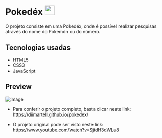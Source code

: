 # Pokedéx <img src="https://w7.pngwing.com/pngs/272/921/png-transparent-pokemon-pokeball-pokemon-go-pokemon-pokeball.png" width="30px">


O projeto consiste em uma Pokedéx, onde é possível realizar pesquisas através do nome do Pokemón ou do número.


## Tecnologias usadas


- HTML5
- CSS3
- JavaScript


## Preview

![image](https://github.com/diimartell/pokedex/assets/107155342/66214923-47d5-4b85-bdc5-e63b1b9d0787)


- Para conferir o projeto completo, basta clicar neste link: https://diimartell.github.io/pokedex/

- O projeto original pode ser visto neste link: https://www.youtube.com/watch?v=SjtdH3dWLa8

